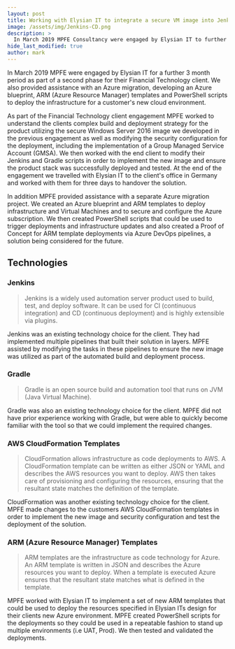 ```yaml
---
layout: post
title: Working with Elysian IT to integrate a secure VM image into Jenkins deployment in AWS and co-author ARM templates to deploy new Azure resources for a customer migration
image: /assets/img/Jenkins-CD.png
description: >
  In March 2019 MPFE Consultancy were engaged by Elysian IT to further support the project with their Financial Technology client and to contribute to a separate Azure migration project. During this engagement we worked with Jenkins, Gradle and AWS CloudFormation templates as well as Azure Blueprints and ARM templates for the migration project.
hide_last_modified: true
author: mark
---
```


In March 2019 MPFE were engaged by Elysian IT for a further 3 month period as part of a second phase for their Financial Technology client. We also provided assistance with an Azure migration, developing an Azure blueprint, ARM (Azure Resource Manager) templates and PowerShell scripts to deploy the infrastructure for a customer's new cloud environment.

As part of the Financial Technology client engagement MPFE worked to understand the clients complex build and deployment strategy for the product utilizing the secure Windows Server 2016 image we developed in the previous engagement as well as modifying the security configuration for the deployment, including the implementation of a Group Managed Service Account (GMSA). We then worked with the end client to modify their Jenkins and Gradle scripts in order to implement the new image and ensure the product stack was successfully deployed and tested. At the end of the engagement we travelled with Elysian IT to the client's office in Germany and worked with them for three days to handover the solution.

In addition MPFE provided assistance with a separate Azure migration project. We created an Azure blueprint and ARM templates to deploy infrastructure and Virtual Machines and to secure and configure the Azure subscription. We then created PowerShell scripts that could be used to trigger deployments and infrastructure updates and also created a Proof of Concept for ARM template deployments via Azure DevOps pipelines, a solution being considered for the future.

## Technologies

### Jenkins

> Jenkins is a widely used automation server product used to build, test, and deploy software. It can be used for CI (continuous integration) and CD (continuous deployment) and is highly extensible via plugins.

Jenkins was an existing technology choice for the client. They had implemented multiple pipelines that built their solution in layers. MPFE assisted by modifying the tasks in these pipelines to ensure the new image was utilized as part of the automated build and deployment process.

### Gradle

> Gradle is an open source build and automation tool that runs on JVM (Java Virtual Machine).

Gradle was also an existing technology choice for the client. MPFE did not have prior experience working with Gradle, but were able to quickly become familiar with the tool so that we could implement the required changes.

### AWS CloudFormation Templates

> CloudFormation allows infrastructure as code deployments to AWS. A CloudFormation template can be written as either JSON or YAML and describes the AWS resources you want to deploy. AWS then takes care of provisioning and configuring the resources, ensuring that the resultant state matches the definition of the template.

CloudFormation was another existing technology choice for the client. MPFE made changes to the customers AWS CloudFormation templates in order to implement the new image and security configuration and test the deployment of the solution.

### ARM (Azure Resource Manager) Templates

> ARM templates are the infrastructure as code technology for Azure. An ARM template is written in JSON and describes the Azure resources you want to deploy. When a template is executed Azure ensures that the resultant state matches what is defined in the template.

MPFE worked with Elysian IT to implement a set of new ARM templates that could be used to deploy the resources specified in Elysian ITs design for their clients new Azure environment. MPFE created PowerShell scripts for the deployments so they could be used in a repeatable fashion to stand up multiple environments (i.e UAT, Prod). We then tested and validated the deployments.